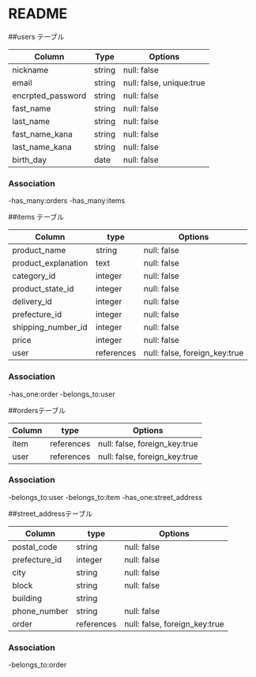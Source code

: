 # README

##users テーブル

| Column            | Type   | Options                   |
| ----------------- | -------| ------------------------- |
| nickname          | string | null: false               | <!-- ニックネーム -->　
| email             | string | null: false, unique:true | <!-- メール-->
| encrpted_password | string | null: false               | <!-- パスワード -->
| fast_name         | string | null: false               | <!-- 名字 -->
| last_name         | string | null: false               | <!-- 名前 -->
| fast_name_kana    | string | null: false               | <!-- 名字カナ -->
| last_name_kana    | string | null: false               | <!-- 名前カナ --> 
| birth_day         | date   | null: false               | <!-- 誕生日 -->

### Association
-has_many:orders
-has_many:items


##items テーブル

| Column              | type       | Options                      |
| ------------------- | -------    | -----------                  |
| product_name        | string     | null: false                  | <!-- 商品名 -->
| product_explanation | text       | null: false                  | <!-- 商品説明 -->
| category_id         | integer    | null: false                  | <!-- カテゴリー -->
| product_state_id    | integer    | null: false                  | <!-- 商品状態 -->
| delivery_id         | integer    | null: false                  | <!-- 配送料 -->
| prefecture_id       | integer    | null: false                  | <!-- 配送地域 -->
| shipping_number_id  | integer    | null: false                  | <!-- 配送日数 -->
| price               | integer    | null: false                  | <!-- 価格 -->
| user                | references | null: false, foreign_key:true| 

### Association
-has_one:order
-belongs_to:user


##ordersテーブル

| Column        | type       | Options                      |
| ------------- | ---------- | ---------------------------- |
| item          | references | null: false, foreign_key:true| 
| user          | references | null: false, foreign_key:true| 

### Association
-belongs_to:user
-belongs_to:item
-has_one:street_address

##street_addressテーブル

| Column        | type       | Options                      |
| ------------- | ---------- | ---------------------------- |
| postal_code   | string     | null: false                  | <!-- 郵便番号 -->
| prefecture_id | integer    | null: false                  | <!-- 都道府県 -->
| city          | string     | null: false                  | <!-- 市町村 -->
| block         | string     | null: false                  | <!-- 番地 -->
| building      | string     |                              | <!-- 建物 -->
| phone_number  | string     | null: false                  | <!-- 電話番号 -->
| order         | references | null: false, foreign_key:true| <!-- 注文 -->

### Association
-belongs_to:order